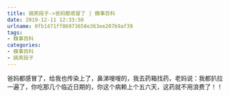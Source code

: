 ```yaml
---
title: 搞笑段子->爸妈都感冒了 | 糗事百科
date: 2019-12-11 12:33:50
urlname: 0fb1471ff86973658e363ee207b9af39
tags: 
- 糗事百科
categories:
- 糗事百科
- 搞笑段子
---
```

爸妈都感冒了，给我也传染上了，鼻涕嗖嗖的，我去药箱找药，老妈说：我都扒拉一遍了，你吃那几个临近日期的，你这个病赖上个五六天，这药就不用浪费了！！


